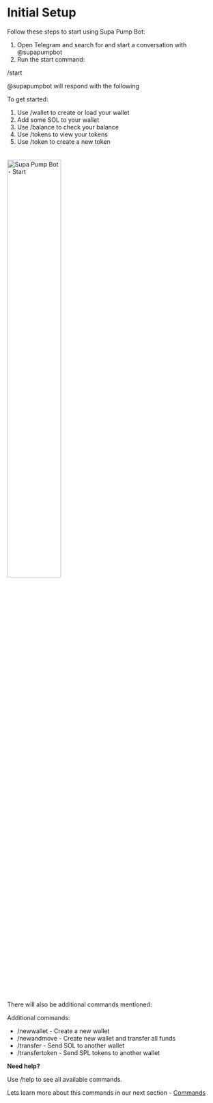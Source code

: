 # Initial Setup

Follow these steps to start using Supa Pump Bot:

1. Open Telegram and search for and start a conversation with @supapumpbot
2. Run the start command:

<span class="command">/start</span>

@supapumpbot will respond with the following

To get started:

1. Use /wallet to create or load your wallet
2. Add some SOL to your wallet
3. Use /balance to check your balance
4. Use /tokens to view your tokens
5. Use /token to create a new token

<img src="/assets/supapump-start.png" alt="Supa Pump Bot - Start" style="width: 50%; height: auto; margin-top: 20px;" />

There will also be additional commands mentioned:

Additional commands:

* /newwallet - Create a new wallet
* /newandmove - Create new wallet and transfer all funds
* /transfer - Send SOL to another wallet
* /transfertoken - Send SPL tokens to another wallet

**Need help?**

Use /help to see all available commands.

Lets learn more about this commands in our next section - [Commands](/basic-commands)
